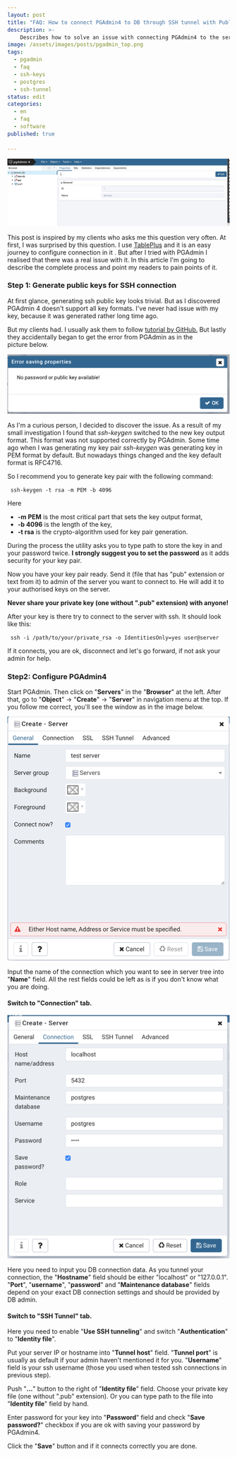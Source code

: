 ```yaml
---
layout: post
title: "FAQ: How to connect PGAdmin4 to DB through SSH tunnel with Public key authentication"
description: >-
    Describes how to solve an issue with connecting PGAdmin4 to the server through SSH tunnel using public key authentication.
image: /assets/images/posts/pgadmin_top.png
tags:
  - pgadmin
  - faq
  - ssh-keys
  - postgres
  - ssh-tunnel
status: edit
categories:
  - en
  - faq
  - software
published: true

---
```


![PGAdmin4](/assets/images/posts/pgadmin_top.png)

This post is inspired by my clients who asks me this question very
often. At first, I was surprised by this question. I use
[TablePlus](https://tableplus.com/) and it is an easy journey to
configure connection in it . But after I tried with PGAdmin I realised
that there was a real issue with it. In this article I'm going to
describe the complete process and point my readers to pain points of it.

### **Step 1: Generate public keys for SSH connection**

At first glance, generating ssh public key looks trivial. But as I
discovered PGAdmin 4 doesn't support all key formats. I've never had
issue with my key, because it was generated rather long time ago.

But my clients had. I usually ask them to follow [tutorial by
GitHub.](https://help.github.com/en/articles/generating-a-new-ssh-key-and-adding-it-to-the-ssh-agent)
But lastly they accidentally began to get the error from PGAdmin as in
the picture below.

![PGAdmin error alert](/assets/images/posts/pgadmin_error.png)

As I'm a curious person, I decided to discover the issue. As a result of
my small investigation I found that *ssh-keygen* switched to the new key
output format. This format was not supported correctly by PGAdmin. Some
time ago when I was generating my key pair *ssh-keygen* was generating
key in PEM format by default. But nowadays things changed and the key
default format is RFC4716.

So I recommend you to generate key pair with the following command:

     ssh-keygen -t rsa -m PEM -b 4096

Here

-   **-m PEM** is the most critical part that sets the key
    output format,
-   **-b 4096** is the length of the key,
-   **-t rsa** is the crypto-algorithm used for key pair generation.

During the process the utility asks you to type path to store the key in
and your password twice. **I strongly suggest you to set the password**
as it adds security for your key pair.

Now you have your key pair ready. Send it (file that has "pub" extension
or text from it) to admin of the server you want to connect to. He will
add it to your authorised keys on the server.

**Never share your private key (one without ".pub" extension)
with anyone!**

After your key is there try to connect to the server with ssh. It should
look like this:

     ssh -i /path/to/your/private_rsa -o IdentitiesOnly=yes user@server

If it connects, you are ok, disconnect and let's go forward, if not ask
your admin for help.

### **Step2: Configure PGAdmin4**

Start PGAdmin. Then click on "**Servers**" in the "**Browser**" at the
left. After that, go to "**Object**" -\> "**Create**" -\> "**Server**"
in navigation menu at the top. If you follow me correct, you'll see the
window as in the image below.

![PGAdmin4 Server settings - General tab](/assets/images/posts/pgadmin_general.png)

Input the name of the connection which you want to see in server tree
into "**Name**" field. All the rest fields could be left as is if you
don't know what you are doing.

#### Switch to "Connection" tab.

![PGAdmin4 Server settings - Connection tab](/assets/images/posts/pgadmin_connection.png)

Here you need to input you DB connection data. As you tunnel your
connection, the "**Hostname**" field should be either "localhost" or
"127.0.0.1". "**Port**", "**username**", "**password**" and
"**Maintenance database**" fields depend on your exact DB connection
settings and should be provided by DB admin.

#### Switch to "SSH Tunnel" tab.

Here you need to enable "**Use SSH tunneling**" and switch
"**Authentication**" to "**Identity file**".

Put your server IP or hostname into "**Tunnel host**" field. "**Tunnel
port**" is usually as default if your admin haven't mentioned it for
you. "**Username**" field is your ssh username (those you used when
tested ssh connections in previous step).

Push "**...**" button to the right of "**Identity file**" field. Choose
your private key file (one without ".pub" extension). Or you can type
path to the file into "**Identity file**" field by hand.

Enter password for your key into "**Password**" field and check "**Save
password?**" checkbox if you are ok with saving your password by
PGAdmin4.

Click the "**Save**" button and if it connects correctly you are done.